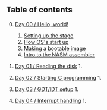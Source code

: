 
## Table of contents

0.  [Day 00 / Hello, world!](#ch00)
    1. [Setting up the stage](#ch00-01)
    2. [How OS's start up](#ch00-02)
    3. [Making a bootable image](#ch00-03)
    4. [Intro to the NASM assembler](#ch00-04)

1.  [Day 01 / Reading the disk](#ch01)
    1.

2.  [Day 02 / Starting C programming](#ch02)
    1.

3.  [Day 03 / GDT/IDT setup](#ch03)
    1.

4.  [Day 04 / Interrupt handling](#ch04)
    1.
